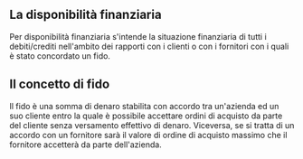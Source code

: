 ## La disponibilità finanziaria
Per disponibilità finanziaria s'intende la situazione finanziaria di tutti i debiti/crediti nell'ambito dei rapporti con i clienti o con i fornitori con i quali è stato concordato un fido.

## Il concetto di fido
Il fido è una somma di denaro stabilita con accordo tra un'azienda ed un suo cliente entro la quale è possibile accettare ordini di acquisto da parte del cliente senza versamento effettivo di denaro. Viceversa, se si tratta di un accordo con un fornitore sarà il valore di ordine di acquisto massimo che il fornitore accetterà da parte dell'azienda.

